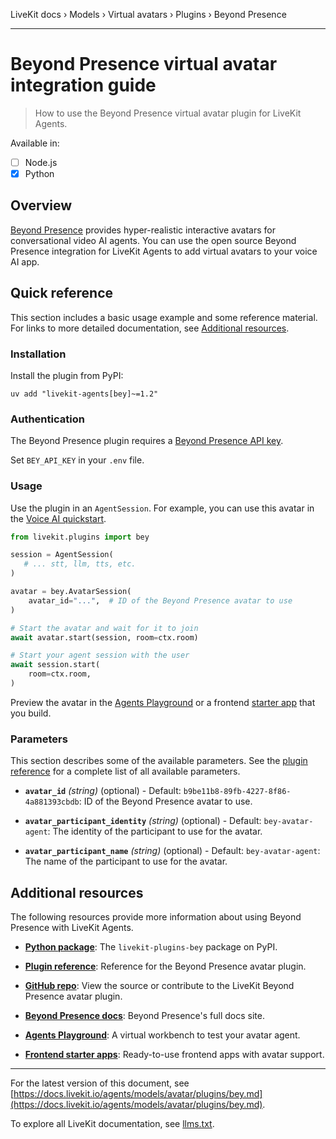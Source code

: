 LiveKit docs › Models › Virtual avatars › Plugins › Beyond Presence

---

# Beyond Presence virtual avatar integration guide

> How to use the Beyond Presence virtual avatar plugin for LiveKit Agents.

Available in:
- [ ] Node.js
- [x] Python

## Overview

[Beyond Presence](https://www.beyondpresence.ai/) provides hyper-realistic interactive avatars for conversational video AI agents. You can use the open source Beyond Presence integration for LiveKit Agents to add virtual avatars to your voice AI app.

## Quick reference

This section includes a basic usage example and some reference material. For links to more detailed documentation, see [Additional resources](#additional-resources).

### Installation

Install the plugin from PyPI:

```shell
uv add "livekit-agents[bey]~=1.2"

```

### Authentication

The Beyond Presence plugin requires a [Beyond Presence API key](https://docs.bey.dev/api-key).

Set `BEY_API_KEY` in your `.env` file.

### Usage

Use the plugin in an `AgentSession`. For example, you can use this avatar in the [Voice AI quickstart](https://docs.livekit.io/agents/start/voice-ai.md).

```python
from livekit.plugins import bey

session = AgentSession(
   # ... stt, llm, tts, etc.
)

avatar = bey.AvatarSession(
    avatar_id="...",  # ID of the Beyond Presence avatar to use
)

# Start the avatar and wait for it to join
await avatar.start(session, room=ctx.room)

# Start your agent session with the user
await session.start(
    room=ctx.room,
)

```

Preview the avatar in the [Agents Playground](https://docs.livekit.io/agents/start/playground.md) or a frontend [starter app](https://docs.livekit.io/agents/start/frontend.md#starter-apps) that you build.

### Parameters

This section describes some of the available parameters. See the [plugin reference](https://docs.livekit.io/reference/python/v1/livekit/plugins/bey/index.html.md#livekit.plugins.bey.AvatarSession) for a complete list of all available parameters.

- **`avatar_id`** _(string)_ (optional) - Default: `b9be11b8-89fb-4227-8f86-4a881393cbdb`: ID of the Beyond Presence avatar to use.

- **`avatar_participant_identity`** _(string)_ (optional) - Default: `bey-avatar-agent`: The identity of the participant to use for the avatar.

- **`avatar_participant_name`** _(string)_ (optional) - Default: `bey-avatar-agent`: The name of the participant to use for the avatar.

## Additional resources

The following resources provide more information about using Beyond Presence with LiveKit Agents.

- **[Python package](https://pypi.org/project/livekit-plugins-bey/)**: The `livekit-plugins-bey` package on PyPI.

- **[Plugin reference](https://docs.livekit.io/reference/python/v1/livekit/plugins/bey/index.html.md#livekit.plugins.bey.AvatarSession)**: Reference for the Beyond Presence avatar plugin.

- **[GitHub repo](https://github.com/livekit/agents/tree/main/livekit-plugins/livekit-plugins-bey)**: View the source or contribute to the LiveKit Beyond Presence avatar plugin.

- **[Beyond Presence docs](https://docs.bey.dev/docs)**: Beyond Presence's full docs site.

- **[Agents Playground](https://docs.livekit.io/agents/start/playground.md)**: A virtual workbench to test your avatar agent.

- **[Frontend starter apps](https://docs.livekit.io/agents/start/frontend.md#starter-apps)**: Ready-to-use frontend apps with avatar support.

---


For the latest version of this document, see [https://docs.livekit.io/agents/models/avatar/plugins/bey.md](https://docs.livekit.io/agents/models/avatar/plugins/bey.md).

To explore all LiveKit documentation, see [llms.txt](https://docs.livekit.io/llms.txt).